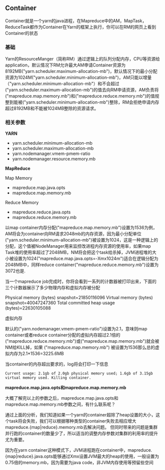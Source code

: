 ## Container

Container就是一个yarn的java进程，在Mapreduce中的AM，MapTask，ReduceTask都作为Container在Yarn的框架上执行，你可以在RM的网页上看到Container的状态

### 基础

Yarn的ResourceManger（简称RM）通过逻辑上的队列分配内存，CPU等资源给application，默认情况下RM允许最大AM申请Container资源为8192MB("yarn.scheduler.maximum-allocation-mb")，默认情况下的最小分配资源为1024M("yarn.scheduler.minimum-allocation-mb")，AM只能以增量（"yarn.scheduler.minimum-allocation-mb"）和不会超过("yarn.scheduler.maximum-allocation-mb")的值去向RM申请资源，AM负责将("mapreduce.map.memory.mb")和("mapreduce.reduce.memory.mb")的值规整到能被("yarn.scheduler.minimum-allocation-mb")整除，RM会拒绝申请内存超过8192MB和不能被1024MB整除的资源请求。

### 相关参数

**YARN**

- yarn.scheduler.minimum-allocation-mb
- yarn.scheduler.maximum-allocation-mb
- yarn.nodemanager.vmem-pmem-ratio
- yarn.nodemanager.resource.memory.mb

**MapReduce**

Map Memory

- mapreduce.map.java.opts
- mapreduce.map.memory.mb

Reduce Memory

- mapreduce.reduce.java.opts
- mapreduce.reduce.memory.mb

以map container内存分配("mapreduce.map.memory.mb")设置为1536为例，AM将会为container向RM请求2048mb的内存资源，因为最小分配单位("yarn.scheduler.minimum-allocation-mb")被设置为1024，这是一种逻辑上的分配，这个值被NodeManager用来监控改进程内存资源的使用率，如果map Task堆的使用率超过了2048MB，NM将会把这个task给杀掉，JVM进程堆的大小被设置为1024("mapreduce.map.java.opts=-Xmx1024m")适合在逻辑分配为2048MB中，同样reduce container("mapreduce.reduce.memory.mb")设置为3072也是.

当一个mapreduce job完成时，你将会看到一系列的计数器被打印出来，下面的三个计数器展示了多少物理内存和虚拟内存被分配

Physical memory (bytes) snapshot=21850116096
Virtual memory (bytes) snapshot=40047247360
Total committed heap usage (bytes)=22630105088

虚拟内存

默认的("yarn.nodemanager.vmem-pmem-ratio")设置为2.1，意味则map container或者reduce container分配的虚拟内存超过2.1倍的("mapreduce.reduce.memory.mb")或("mapreduce.map.memory.mb")就会被NM给KILL掉，如果 ("mapreduce.map.memory.mb") 被设置为1536那么总的虚拟内存为2.1*1536=3225.6MB

当container的内存超出要求的，log将会打印一下信息

```
Current usage: 2.1gb of 2.0gb physical memory used; 1.6gb of 3.15gb virtual memory used. Killing container.
```
**mapreduce.map.java.opts和mapreduce.map.memory.mb**

大概了解完以上的参数之后，mapreduce.map.java.opts和mapreduce.map.memory.mb参数之间，有什么联系呢？

通过上面的分析，我们知道如果一个yarn的container超除了heap设置的大小，这个task将会失败，我们可以根据哪种类型的container失败去相应增大mapreduce.{map|reduce}.memory.mb去解决问题。 但同时带来的问题是集群并行跑的container的数量少了，所以适当的调整内存参数对集群的利用率的提升尤为重要。

因为在yarn container这种模式下，JVM进程跑在container中，mapreduce.{map|reduce}.java.opts能够通过Xmx设置JVM最大的heap的使用，一般设置为0.75倍的memory.mb，因为需要为java code，非JVM内存使用等预留些空间
